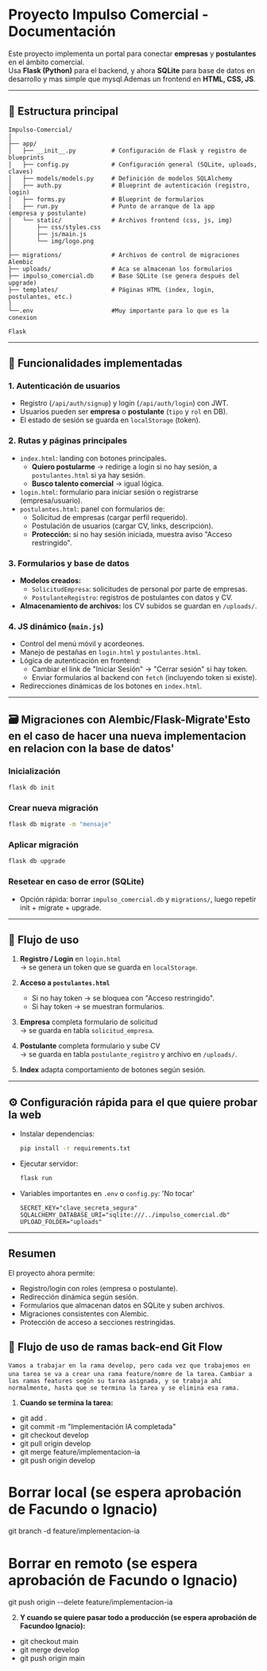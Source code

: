 
# Proyecto Impulso Comercial - Documentación

Este proyecto implementa un portal para conectar **empresas** y **postulantes** en el ámbito comercial.  
Usa **Flask (Python)** para el backend, y ahora **SQLite** para base de datos en desarrollo y mas simple que mysql.Ademas un frontend en **HTML, CSS, JS**.

---

## 📂 Estructura principal

```
Impulso-Comercial/
│
├── app/
│   ├── __init__.py          # Configuración de Flask y registro de blueprints
│   ├── config.py            # Configuración general (SQLite, uploads, claves)
│   ├── models/models.py     # Definición de modelos SQLAlchemy
│   ├── auth.py              # Blueprint de autenticación (registro, login)
│   ├── forms.py             # Blueprint de formularios 
|   ├── run.py               # Punto de arranque de la app 
(empresa y postulante)
│   └── static/              # Archivos frontend (css, js, img)
│       ├── css/styles.css
│       ├── js/main.js
│       └── img/logo.png
│
├── migrations/              # Archivos de control de migraciones Alembic
├── uploads/                 # Aca se almacenan los formularios
├── impulso_comercial.db     # Base SQLite (se genera después del upgrade)
├── templates/               # Páginas HTML (index, login, postulantes, etc.)
│
└──.env                      #Muy importante para lo que es la conexion
              
Flask
```

---

## 🔑 Funcionalidades implementadas

### 1. Autenticación de usuarios
- Registro (`/api/auth/signup`) y login (`/api/auth/login`) con JWT.
- Usuarios pueden ser **empresa** o **postulante** (`tipo` y `rol` en DB).
- El estado de sesión se guarda en `localStorage` (token).

### 2. Rutas y páginas principales
- `index.html`: landing con botones principales.
  - **Quiero postularme** → redirige a login si no hay sesión, a `postulantes.html` si ya hay sesión.
  - **Busco talento comercial** → igual lógica.
- `login.html`: formulario para iniciar sesión o registrarse (empresa/usuario).
- `postulantes.html`: panel con formularios de:
  - Solicitud de empresas (cargar perfil requerido).
  - Postulación de usuarios (cargar CV, links, descripción).
  - **Protección:** si no hay sesión iniciada, muestra aviso "Acceso restringido".

### 3. Formularios y base de datos
- **Modelos creados:**
  - `SolicitudEmpresa`: solicitudes de personal por parte de empresas.
  - `PostulanteRegistro`: registros de postulantes con datos y CV.
- **Almacenamiento de archivos:** los CV subidos se guardan en `/uploads/`.

### 4. JS dinámico (`main.js`)
- Control del menú móvil y acordeones.
- Manejo de pestañas en `login.html` y `postulantes.html`.
- Lógica de autenticación en frontend:
  - Cambiar el link de "Iniciar Sesión" → "Cerrar sesión" si hay token.
  - Enviar formularios al backend con `fetch` (incluyendo token si existe).
- Redirecciones dinámicas de los botones en `index.html`.

---

## 🗃️ Migraciones con  Alembic/Flask-Migrate'Esto en el caso de hacer una nueva implementacion en relacion con la base de datos'

### Inicialización
```bash
flask db init
```

### Crear nueva migración
```bash
flask db migrate -m "mensaje"
```

### Aplicar migración
```bash
flask db upgrade
```

### Resetear en caso de error (SQLite)
- Opción rápida: borrar `impulso_comercial.db` y `migrations/`, luego repetir init + migrate + upgrade.

---

## 🚀 Flujo de uso

1. **Registro / Login** en `login.html`  
   → se genera un token que se guarda en `localStorage`.

2. **Acceso a `postulantes.html`**  
   - Si no hay token → se bloquea con "Acceso restringido".  
   - Si hay token → se muestran formularios.

3. **Empresa** completa formulario de solicitud  
   → se guarda en tabla `solicitud_empresa`.

4. **Postulante** completa formulario y sube CV  
   → se guarda en tabla `postulante_registro` y archivo en `/uploads/`.

5. **Index** adapta comportamiento de botones según sesión.

---

## ⚙️ Configuración rápida para el que quiere probar la web

- Instalar dependencias:
  ```bash
  pip install -r requirements.txt
  ```

- Ejecutar servidor:
  ```bash
  flask run
  ```

- Variables importantes en `.env` o `config.py`: 'No tocar'
  ```env
  SECRET_KEY="clave_secreta_segura"
  SQLALCHEMY_DATABASE_URI="sqlite:///../impulso_comercial.db"
  UPLOAD_FOLDER="uploads"
  ```

---

##  Resumen

El proyecto ahora permite:
- Registro/login con roles (empresa o postulante).
- Redirección dinámica según sesión.
- Formularios que almacenan datos en SQLite y suben archivos.
- Migraciones consistentes con Alembic.
- Protección de acceso a secciones restringidas.
  
  
## 🚀 Flujo de uso de ramas back-end Git Flow
```Vamos a trabajar en la rama develop, pero cada vez que trabajemos en una tarea se va a crear una rama feature/nomre de la tarea.```
```Cambiar a las ramas features según su tarea asignada, y se trabaja ahí normalmente, hasta que se termina la tarea y se elimina esa rama.```

1. **Cuando se termina la tarea:**
- git add .
- git commit -m "Implementación IA completada"
- git checkout develop
- git pull origin develop
- git merge feature/implementacion-ia
- git push origin develop

# Borrar local (se espera aprobación de Facundo o Ignacio)
git branch -d feature/implementacion-ia  

# Borrar en remoto (se espera aprobación de Facundo o Ignacio)
git push origin --delete feature/implementacion-ia

2. **Y cuando se quiere pasar todo a producción (se espera aprobación de Facundoo Ignacio):**
- git checkout main
- git merge develop
- git push origin main
